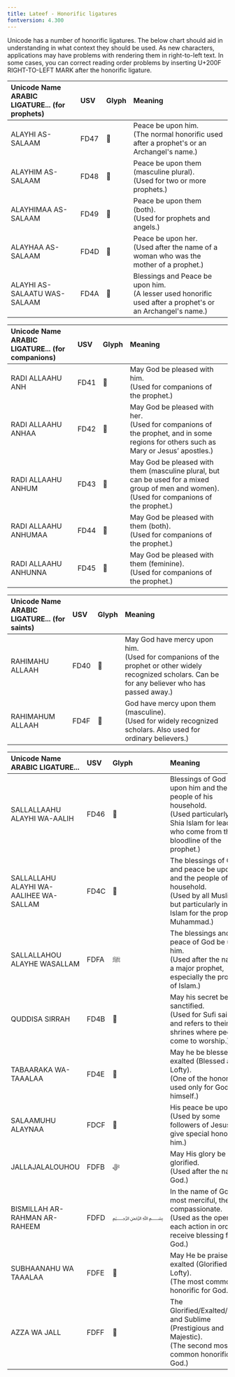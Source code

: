 ```yaml
---
title: Lateef - Honorific ligatures
fontversion: 4.300
---
```


Unicode has a number of honorific ligatures. The below chart should aid in understanding in what context they should be used. As new characters, applications may have problems with rendering them in right-to-left text. In some cases, you can correct reading order problems by inserting U+200F RIGHT-TO-LEFT MARK after the honorific ligature.

Unicode Name</br>ARABIC LIGATURE... (for prophets) | USV | Glyph | Meaning
:------------- | :--- | :--- | :------------- 
ALAYHI AS-SALAAM | FD47 | <span class='lateef-R normal'>﵇ </span>  | Peace be upon him.</br>(The normal honorific used after a prophet's or an Archangel's name.)
ALAYHIM AS-SALAAM | FD48 | <span class='lateef-R normal'>﵈ </span>  | Peace be upon them (masculine plural).</br>(Used for two or more prophets.)
ALAYHIMAA AS-SALAAM | FD49 | <span class='lateef-R normal'>﵉ </span>  | Peace be upon them (both).</br>(Used for prophets and angels.)
ALAYHAA AS-SALAAM | FD4D | <span class='lateef-R normal'>﵍ </span>  | Peace be upon her.</br>(Used after the name of a woman who was the mother of a prophet.)
ALAYHI AS-SALAATU WAS-SALAAM | FD4A | <span class='lateef-R normal'>﵊ </span> | Blessings and Peace be upon him.</br>(A lesser used honorific used after a prophet's or an Archangel's name.)

Unicode Name</br>ARABIC LIGATURE... (for companions) | USV | Glyph | Meaning
:------------- | :--- | :--- | :------------- 
RADI ALLAAHU ANH | FD41 | <span class='lateef-R normal'>﵁ </span>  | May God be pleased with him.</br>(Used for companions of the prophet.)
RADI ALLAAHU ANHAA | FD42 | <span class='lateef-R normal'>﵂ </span>  | May God be pleased with her.</br>(Used for companions of the prophet, and in some regions for others such as Mary or Jesus’ apostles.)
RADI ALLAAHU ANHUM | FD43 | <span class='lateef-R normal'>﵃ </span> | May God be pleased with them (masculine plural, but can be used for a mixed group of men and women).</br>(Used for companions of the prophet.)
RADI ALLAAHU ANHUMAA | FD44 | <span class='lateef-R normal'>﵄ </span> | May God be pleased with them (both).</br>(Used for companions of the prophet.)
RADI ALLAAHU ANHUNNA | FD45 | <span class='lateef-R normal'>﵅ </span>  | May God be pleased with them (feminine).</br>(Used for companions of the prophet.)

Unicode Name</br>ARABIC LIGATURE... (for saints) | USV | Glyph | Meaning
:------------- | :--- | :--- | :------------- 
RAHIMAHU ALLAAH | FD40 | <span class='lateef-R normal'>﵀</span>  | May God have mercy upon him.</br>(Used for companions of the prophet or other widely recognized scholars. Can be for any believer who has passed away.)
RAHIMAHUM ALLAAH | FD4F | <span class='lateef-R normal'>﵏ </span>  | God have mercy upon them (masculine).</br>(Used for widely recognized scholars. Also used for ordinary believers.)


Unicode Name</br>ARABIC LIGATURE... | USV | Glyph | Meaning
:------------- | :--- | :--- | :------------- 
SALLALLAAHU ALAYHI WA-AALIH | FD46 | <span class='lateef-R normal'>﵆ </span>  | Blessings of God be upon him and the people of his household.</br>(Used particularly in Shia Islam for leaders who come from the bloodline of the prophet.)
SALLALLAHU ALAYHI WA-AALIHEE WA-SALLAM | FD4C | <span class='lateef-R normal'>﵌ </span> | The blessings of God and peace be upon him and the people of his household.</br>(Used by all Muslims, but particularly in Shia Islam for the prophet Muhammad.)
SALLALLAHOU ALAYHE WASALLAM  | FDFA | <span class='lateef-R normal'>ﷺ</span> | The blessings and peace of God be upon him. </br>(Used after the name of a major prophet, especially the prophet of Islam.)
QUDDISA SIRRAH | FD4B | <span class='lateef-R normal'>﵋ </span> | May his secret be sanctified.</br>(Used for Sufi saints, and refers to their shrines where people come to worship.)
TABAARAKA WA-TAAALAA | FD4E | <span class='lateef-R normal'>﵎ </span> | May he be blessed and exalted (Blessed and Lofty).</br>(One of the honorifics used only for God himself.)
SALAAMUHU ALAYNAA | FDCF | <span class='lateef-R normal'>﷏ </span> | His peace be upon us.</br>(Used by some followers of Jesus to give special honor to him.)
JALLAJALALOUHOU | FDFB | <span class='lateef-R normal'>ﷻ</span> | May His glory be glorified.</br>(Used after the name of God.)
BISMILLAH AR-RAHMAN AR-RAHEEM | FDFD | <span class='lateef-R small'>﷽ </span> | In the name of God, the most merciful, the most compassionate.</br>(Used as the opening of each action in order to receive blessing from God.)
SUBHAANAHU WA TAAALAA | FDFE | <span class='lateef-R normal'>﷾ </span> | May He be praised and exalted (Glorified and Lofty).</br>(The most common honorific for God.)
AZZA WA JALL | FDFF | <span class='lateef-R normal'>﷿ </span> | The Glorified/Exalted/Mighty and Sublime (Prestigious and Majestic).</br>(The second most common honorific for God.)


<!-- PRODUCT SITE ONLY
[font id='lateef' face='lateef-Regular' bold='lateef-Bold' size='200%' rtl=1]
[font id='lateefL' face='lateef-Regular' bold='lateef-Bold' size='200%']
-->
